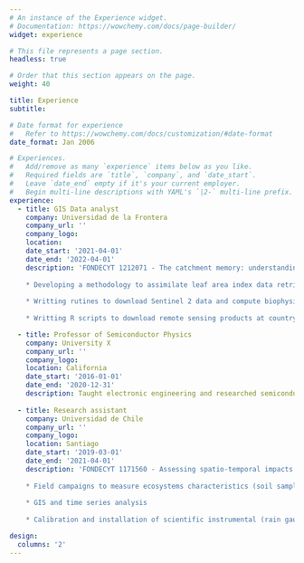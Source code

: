 ```yaml
---
# An instance of the Experience widget.
# Documentation: https://wowchemy.com/docs/page-builder/
widget: experience

# This file represents a page section.
headless: true

# Order that this section appears on the page.
weight: 40

title: Experience
subtitle:

# Date format for experience
#   Refer to https://wowchemy.com/docs/customization/#date-format
date_format: Jan 2006

# Experiences.
#   Add/remove as many `experience` items below as you like.
#   Required fields are `title`, `company`, and `date_start`.
#   Leave `date_end` empty if it's your current employer.
#   Begin multi-line descriptions with YAML's `|2-` multi-line prefix.
experience:
  - title: GIS Data analyst
    company: Universidad de la Frontera
    company_url: ''
    company_logo: 
    location: 
    date_start: '2021-04-01'
    date_end: '2022-04-01'
    description: 'FONDECYT 1212071 - The catchment memory: understanding how hydrological extremes are modulated by antecedent soil moisture conditions in a warmer climate.
    
    * Developing a methodology to assimilate leaf area index data retrieved from remote sensing into Soil Water Assesment Tool model (SWAT+) 
    
    * Writting rutines to download Sentinel 2 data and compute biophysical variables using ESA-SNAP algorithms using R 
    
    * Writting R scripts to download remote sensing products at country scale (Evapotranspiration, soil moisture, biophysical variables)'

  - title: Professor of Semiconductor Physics
    company: University X
    company_url: ''
    company_logo: 
    location: California
    date_start: '2016-01-01'
    date_end: '2020-12-31'
    description: Taught electronic engineering and researched semiconductor physics.
    
  - title: Research assistant 
    company: Universidad de Chile
    company_url: ''
    company_logo: 
    location: Santiago
    date_start: '2019-03-01'
    date_end: '2021-04-01'
    description: 'FONDECYT 1171560 - Assessing spatio-temporal impacts of global change on water and biomass production processes at catchment scale: a synergistic approach based on remote sensing and coupled hydrological models to improve sustainable management of forest ecosystems.
    
    * Field campaigns to measure ecosystems characteristics (soil samples, tree cores, leaf area index, biomass)
    
    * GIS and time series analysis
    
    * Calibration and installation of scientific instrumental (rain gauges and soil moisture probes)'

design:
  columns: '2'
---
```

